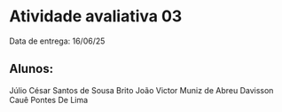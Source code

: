 # Atividade avaliativa 03
Data de entrega: 16/06/25

## Alunos: 
Júlio César Santos de Sousa Brito
João Victor Muniz de Abreu
Davisson Cauê Pontes De Lima
